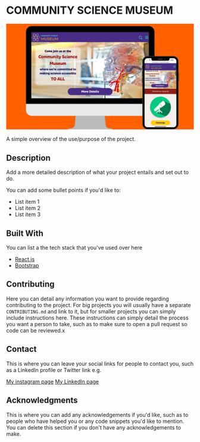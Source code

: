 # COMMUNITY SCIENCE MUSEUM

![image](https://raw.githubusercontent.com/bushrakalaji/Symester-project-1/main/images/portfolio.jpg?token=GHSAT0AAAAAABUKFQTTTJMBUKXAOFJBBMTSYU3NWDA)

A simple overview of the use/purpose of the project.

## Description

Add a more detailed description of what your project entails and set out to do.

You can add some bullet points if you'd like to:

- List item 1
- List item 2
- List item 3

## Built With

You can list a the tech stack that you've used over here

- [React.js](https://reactjs.org/)
- [Bootstrap](https://getbootstrap.com)


## Contributing

Here you can detail any information you want to provide regarding contributing to the project. For big projects you will usually have a separate `CONTRIBUTING.md` and link to it, but for smaller projects you can simply include instructions here. These instructions can simply detail the process you want a person to take, such as to make sure to open a pull request so code can be reviewed.x

## Contact

This is where you can leave your social links for people to contact you, such as a LinkedIn profile or Twitter link e.g.

[My instagram page](https://www.instagram.com/bushra_00/)
[My LinkedIn page](https://www.linkedin.com/in/bushra-kalaji-6775a921a/)



## Acknowledgments

This is where you can add any acknowledgements if you'd like, such as to people who have helped you or any code snippets you'd like to mention. You can delete this section if you don't have any acknowledgements to make.
